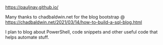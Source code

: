 https://pauljnav.github.io/

Many thanks to chadbaldwin.net for the blog bootstrap @ https://chadbaldwin.net/2021/03/14/how-to-build-a-sql-blog.html

I plan to blog about PowerShell, code snippets and other useful code that helps automate stuff.
